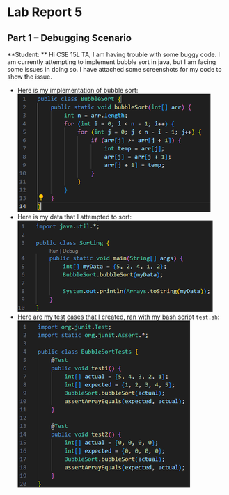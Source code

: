 # Lab Report 5

## Part 1 – Debugging Scenario

**Student: ** Hi CSE 15L TA, I am having trouble with some buggy code. I am currently attempting to implement bubble sort in java, but I am facing some issues in doing so. I have attached some screenshots for my code to show the issue.  
- Here is my implementation of bubble sort:  
  ![Image](lab5_badbubblesort.png)  
- Here is my data that I attempted to sort:  
  ![Image](lab5_datasorting.png)  
- Here are my test cases that I created, ran with my bash script `test.sh`:  
  ![Image](lab5_bubblesorttestinitial.png)  
